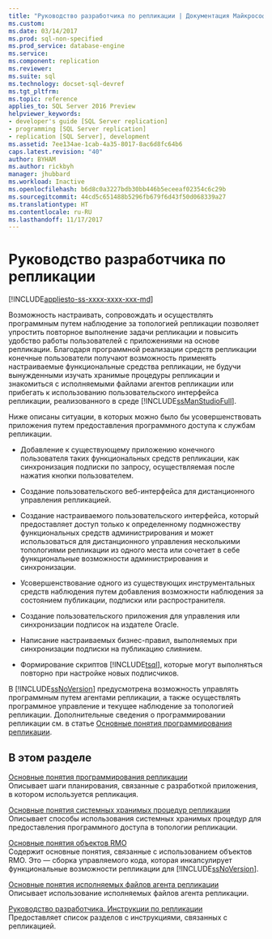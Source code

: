 ```yaml
---
title: "Руководство разработчика по репликации | Документация Майкрософт"
ms.custom: 
ms.date: 03/14/2017
ms.prod: sql-non-specified
ms.prod_service: database-engine
ms.service: 
ms.component: replication
ms.reviewer: 
ms.suite: sql
ms.technology: docset-sql-devref
ms.tgt_pltfrm: 
ms.topic: reference
applies_to: SQL Server 2016 Preview
helpviewer_keywords:
- developer's guide [SQL Server replication]
- programming [SQL Server replication]
- replication [SQL Server], development
ms.assetid: 7ee134ae-1cab-4a35-8017-8ac6d8fc64b6
caps.latest.revision: "40"
author: BYHAM
ms.author: rickbyh
manager: jhubbard
ms.workload: Inactive
ms.openlocfilehash: b6d8c0a3227bdb30bb446b5eceeaf02354c6c29b
ms.sourcegitcommit: 44cd5c651488b5296fb679f6d43f50d068339a27
ms.translationtype: HT
ms.contentlocale: ru-RU
ms.lasthandoff: 11/17/2017
---
```

# <a name="replication-developer-documentation"></a>Руководство разработчика по репликации
[!INCLUDE[appliesto-ss-xxxx-xxxx-xxx-md](../../../includes/appliesto-ss-xxxx-xxxx-xxx-md.md)]

  Возможность настраивать, сопровождать и осуществлять программным путем наблюдение за топологией репликации позволяет упростить повторное выполнение задачи репликации и повысить удобство работы пользователей с приложениями на основе репликации. Благодаря программной реализации средств репликации конечные пользователи получают возможность применять настраиваемые функциональные средства репликации, не будучи вынужденными изучать хранимые процедуры репликации и знакомиться с исполняемыми файлами агентов репликации или прибегать к использованию пользовательского интерфейса репликации, реализованного в среде [!INCLUDE[ssManStudioFull](../../../includes/ssmanstudiofull-md.md)].  
  
 Ниже описаны ситуации, в которых можно было бы усовершенствовать приложения путем предоставления программного доступа к службам репликации.  
  
-   Добавление к существующему приложению конечного пользователя таких функциональных средств репликации, как синхронизация подписки по запросу, осуществляемая после нажатия кнопки пользователем.  
  
-   Создание пользовательского веб-интерфейса для дистанционного управления репликацией.  
  
-   Создание настраиваемого пользовательского интерфейса, который предоставляет доступ только к определенному подмножеству функциональных средств администрирования и может использоваться для дистанционного управления несколькими топологиями репликации из одного места или сочетает в себе функциональные возможности администрирования и синхронизации.  
  
-   Усовершенствование одного из существующих инструментальных средств наблюдения путем добавления возможности наблюдения за состоянием публикации, подписки или распространителя.  
  
-   Создание пользовательского приложения для управления или синхронизации подписок на издателе Oracle.  
  
-   Написание настраиваемых бизнес-правил, выполняемых при синхронизации подписки на публикацию слиянием.  
  
-   Формирование скриптов [!INCLUDE[tsql](../../../includes/tsql-md.md)], которые могут выполняться повторно при настройке новых подписчиков.  
  
 В [!INCLUDE[ssNoVersion](../../../includes/ssnoversion-md.md)] предусмотрена возможность управлять программным путем агентами репликации, а также осуществлять программное управление и текущее наблюдение за топологией репликации. Дополнительные сведения о программировании репликации см. в статье [Основные понятия программирования репликации](../../../relational-databases/replication/concepts/replication-programming-concepts.md).  
  
## <a name="in-this-section"></a>В этом разделе  
 [Основные понятия программирования репликации](../../../relational-databases/replication/concepts/replication-programming-concepts.md)  
 Описывает шаги планирования, связанные с разработкой приложения, в котором используется репликация.  
  
 [Основные понятия системных хранимых процедур репликации](../../../relational-databases/replication/concepts/replication-system-stored-procedures-concepts.md)  
 Описывает способы использования системных хранимых процедур для предоставления программного доступа в топологии репликации.  
  
 [Основные понятия объектов RMO](../../../relational-databases/replication/concepts/replication-management-objects-concepts.md)  
 Содержит основные понятия, связанные с использованием объектов RMO. Это — сборка управляемого кода, которая инкапсулирует функциональные возможности репликации для [!INCLUDE[ssNoVersion](../../../includes/ssnoversion-md.md)].  
  
 [Основные понятия исполняемых файлов агента репликации](../../../relational-databases/replication/concepts/replication-agent-executables-concepts.md)  
 Описывает использование исполняемых файлов агента репликации.  
  
 [Руководство разработчика. Инструкции по репликации](../../../relational-databases/replication/concepts/developer-s-guide-how-to-topics-replication.md)  
 Предоставляет список разделов с инструкциями, связанных с репликацией.  
  
  
